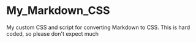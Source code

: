 # My_Markdown_CSS
My custom CSS and script for converting Markdown to CSS. This is hard coded, so please don't expect much
